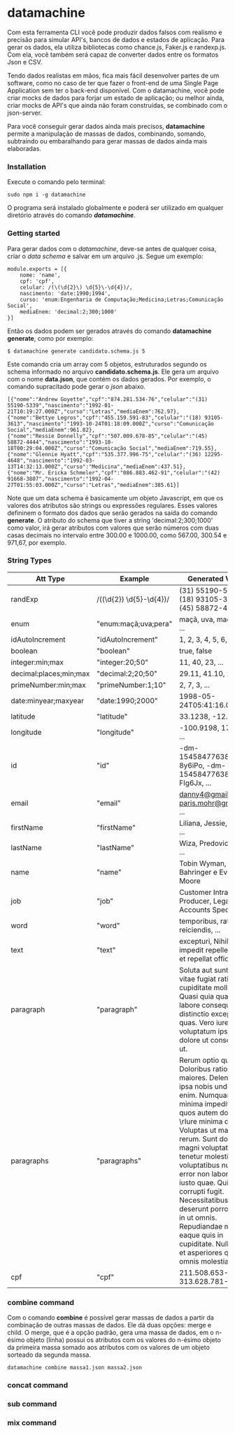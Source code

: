 # datamachine

Com esta ferramenta CLI você pode produzir dados falsos com realismo e precisão para simular API's, bancos de dados e estados de aplicação. Para gerar os dados, ela utiliza bibliotecas como chance.js, Faker.js e randexp.js. Com ela, você também será capaz de converter dados entre os formatos Json e CSV.

Tendo dados realistas em mãos, fica mais fácil desenvolver partes de um software, como no caso de ter que fazer o front-end de uma Single Page Application sem ter o back-end disponível. Com o datamachine, você pode criar mocks de dados para forjar um estado de aplicação; ou melhor ainda, criar mocks de API's que ainda não foram construídas, se combinado com o json-server. 

Para você conseguir gerar dados ainda mais precisos, __datamachine__ permite a manipulação de massas de dados, combinando, somando, subtraindo ou embaralhando para gerar massas de dados ainda mais elaboradas.


### Installation

Execute o comando pelo terminal:
```
sudo npm i -g datamachine
```
O programa será instalado globalmente e poderá ser utilizado em qualquer diretório através do comando ___datamachine___.

### Getting started
Para gerar dados com o _datamachine_, deve-se antes de qualquer coisa, criar o _data schema_ e salvar em um arquivo .js. Segue um exemplo:
```
module.exports = [{
    nome: 'name',
    cpf: 'cpf',
    celular: /(\(\d{2}\) \d{5}\-\d{4})/,
    nascimento: 'date:1990;1994',
    curso: 'enum:Engenharia de Computação;Medicina;Letras;Comunicação Social',
    mediaEnem: 'decimal:2;300;1000'
}]
```
Então os dados podem ser gerados através do comando __datamachine generate__, como por exemplo:
```
$ datamachine generate candidato.schema.js 5
```
Este comando cria um array com 5 objetos, estruturados segundo os schema informado no arquivo __candidato.schema.js__. Ele gera um arquivo com o nome __data.json__, que contém os dados gerados. Por exemplo, o comando supracitado pode gerar o _json_ abaixo. 

```
[{"nome":"Andrew Goyette","cpf":"874.281.534-76","celular":"(31) 55190-5339","nascimento":"1992-01-21T10:19:27.000Z","curso":"Letras","mediaEnem":762.97},
{"nome":"Bettye Legros","cpf":"455.159.591-83","celular":"(18) 93105-3613","nascimento":"1993-10-24T01:18:09.000Z","curso":"Comunicação Social","mediaEnem":961.82},
{"nome":"Ressie Donnelly","cpf":"507.009.678-85","celular":"(45) 58872-4444","nascimento":"1993-10-18T00:29:04.000Z","curso":"Comunicação Social","mediaEnem":719.55},
{"nome":"Glennie Hyatt","cpf":"535.377.996-75","celular":"(36) 12295-4648","nascimento":"1992-03-13T14:32:13.000Z","curso":"Medicina","mediaEnem":437.51},
{"nome":"Mr. Ericka Schmeler","cpf":"086.883.462-91","celular":"(42) 91668-3807","nascimento":"1992-04-27T01:55:03.000Z","curso":"Letras","mediaEnem":385.61}]
```
Note que um data schema é basicamente um objeto Javascript, em que os valores dos atributos são strings ou expressões regulares. Esses valores defininem o formato dos dados que serão gerados na saída do comando __generate__. O atributo do schema que tiver a string 'decimal:2;300;1000' como valor, irá gerar atributos com valores que serão números com duas casas decimais no intervalo entre 300.00 e 1000.00, como 567.00, 300.54 e 971,67, por exemplo.

### String Types

Att Type                | Example           | Generated Values
---------               | -------           | ------
randExp                 | /(\(\d{2}\) \d{5}\-\d{4})/ | (31) 55190-5339", (18) 93105-3613, (45) 58872-4444
enum                    | "enum:maçã;uva;pera" | maçã, uva, maçã, pera, ...
idAutoIncrement         | "idAutoIncrement" | 1, 2, 3, 4, 5, 6, 7, ...
boolean                 | "boolean"         | true, false
integer:min;max         | "integer:20;50"   | 11, 40, 23, ...
decimal:places;min;max  | "decimal:2;20;50" | 29.11, 41.10, 29.96, ...
primeNumber:min;max     | "primeNumber:1;10" | 2, 7, 3, ...
date:minyear;maxyear    | "date:1990;2000"   | 1998-05-24T05:41:16.000Z, ...
latitude                | "latitude"    | 33.1238, -12.4788, ...
longitude               | "longitude"   | -100.9198, 177.1068, ...
id                      | "id"    | -dm-1545847763800-8y6iPo, -dm-1545847763800-FIg6Jx, ...
email                   | "email" | danny4@gmail.com, paris.mohr@gmail.com, ...
firstName               | "firstName" | Liliana, Jessie, Brady, ...
lastName                | "lastName"  | Wiza, Predovic, Jones, ...
name                    | "name" | Tobin Wyman, Emilia Bahringer e Eveline Moore
job                     | "job"  | Customer Intranet Producer, Legacy Accounts Specialist, ...
word                    | "word" | temporibus, ratione, reiciendis, ...
text                    | "text" | excepturi, Nihil vel impedit repellendus et et repellat officiis., ...
paragraph               | "paragraph"   | Soluta aut sunt et. Vero vitae fugiat ratione aut cupiditate mollitia rem. Quasi quia quae quis labore consequatur distinctio excepturi quas. Vero iure alias voluptatum ipsum dolore ut consequatur ut.
paragraphs              | "paragraphs"  | Rerum optio quaerat. Doloribus ratione maiores. Deleniti soluta ipsa nobis unde qui enim. Numquam quo minima impedit deleniti quos autem dolor.\n \rIure minima deleniti. Voluptas ut maiores rerum. Sunt dolore magni voluptates tenetur molestiae. Illum voluptatibus numquam error non laboriosam et iusto quae. Quia corrupti fugit. Necessitatibus deserunt porro.\n \rAut in ut omnis. Repudiandae molestias eaque quis in cupiditate. Nulla dicta et asperiores quasi omnis molestiae rerum.
cpf                     | "cpf"         |211.508.653-85, 313.628.781-97, ...

### combine command

Com o comando __combine__ é possível gerar massas de dados a partir da combinação de outras massas de dados. Ele dá duas opções: merge e child. O merge, que é a opção padrão, gera uma massa de dados, em o n-ésimo objeto (linha) possui os atributos com os valores do n-ésimo objeto da primeira massa somado aos atributos com os valores de um objeto sorteado da segunda massa.
```
datamachine combine massa1.json massa2.json
```


### concat command

### sub command

### mix command

